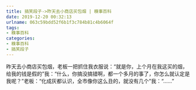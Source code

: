 ```yaml
---
title: 搞笑段子->昨天去小商店买包烟 | 糗事百科
date: 2019-12-20 00:32:13
urlname: 063c59bdd52f6b1f3c784b81c4b6064f
tags: 
- 糗事百科
categories:
- 糗事百科
- 搞笑段子
---
```

昨天去小商店买包烟，老板一把抓住我衣服说：“就是你，上个月在我这买的烟，给我的钱是假的”我：“什么，你搞没搞错啊，都一个多月的事了，你怎么就认定是我呢？”老板：“化成灰都认识，全市像你这么丑的，就没有几个”我：“……”


